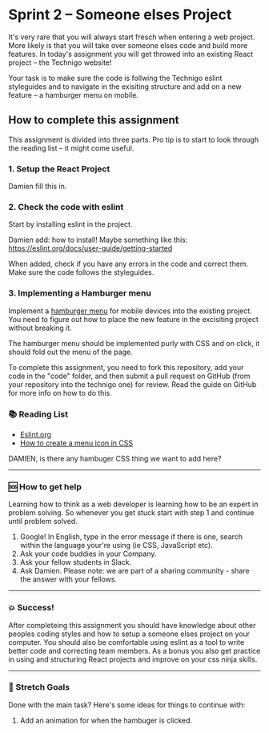 # Sprint 2 – Someone elses Project

It's very rare that you will always start fresch when entering a web project. More likely is that you will take over someone elses code and build more features. In today's assignment you will get throwed into an existing React project – the Technigo website! 

Your task is to make sure the code is follwing the Technigo eslint styleguides and to navigate in the exisiting structure and add on a new feature – a hamburger menu on mobile.  

## How to complete this assignment

This assignment is divided into three parts. Pro tip is to start to look through the reading list – it might come useful. 

### 1. Setup the React Project

Damien fill this in.

### 2. Check the code with eslint

Start by installing eslint in the project. 

Damien add: how to install! Maybe something like this: https://eslint.org/docs/user-guide/getting-started

When added, check if you have any errors in the code and correct them. Make sure the code follows the styleguides. 

### 3. Implementing a Hamburger menu

Implement a [hamburger menu](https://www.computerhope.com/jargon/h/hamburger-menu.htm) for mobile devices into the existing project. You need to figure out how to place the new feature in the excisiting project without breaking it. 

The hamburger menu should be implemented purly with CSS and on click, it should fold out the menu of the page. 

To complete this assignment, you need to fork this repository, add your code in the "code" folder, and then submit a pull request on GitHub (from your repository into the technigo one) for review. Read the guide on GitHub for more info on how to do this.

### :books: Reading List
* [Eslint.org](https://eslint.org/)
* [How to create a menu icon in CSS](https://www.w3schools.com/howto/howto_css_menu_icon.asp)


DAMIEN, is there any hambuger CSS thing we want to add here? 

---

### :sos: How to get help
Learning how to think as a web developer is learning how to be an expert in problem solving. So whenever you get stuck start with step 1 and continue until problem solved.

1. Google! In English, type in the error message if there is one, search within the language your're using (ie CSS, JavaScript etc).
2. Ask your code buddies in your Company.
3. Ask your fellow students in Slack.
4. Ask Damien. Please note: we are part of a sharing community - share the answer with your fellows.

---

### :boom: Success!

After completeing this assignment you should have knowledge about other peoples coding styles and how to setup a someone elses project on your computer. You should also be comfortable using eslint as a tool to write better code and correcting team members. As a bonus you also get practice in using and structuring React projects and improve on your css ninja skills. 

---

### :runner: Stretch Goals

Done with the main task? Here's some ideas for things to continue with:

1. Add an animation for when the hambuger is clicked. 
